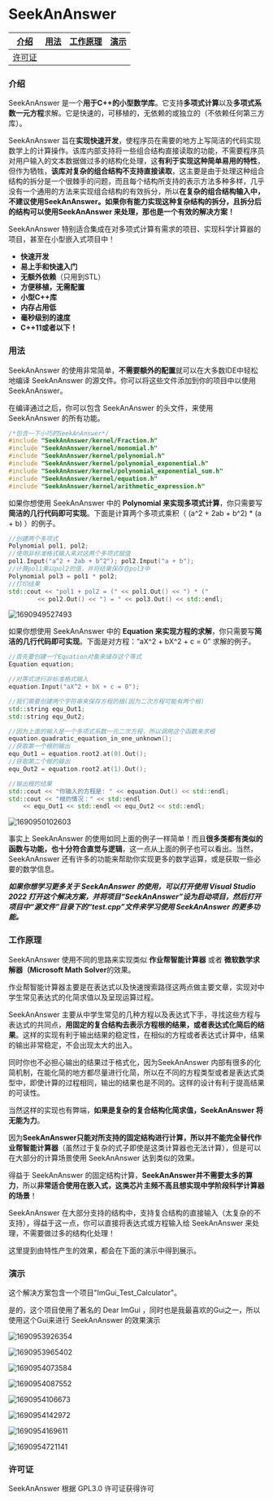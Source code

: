 # SeekAnAnswer

| [介绍](#介绍)     | [用法](#用法) | [工作原理](#工作原理) | [演示](#演示) |
| ----------------- | ------------- | --------------------- | ------------- |
| [许可证](#许可证) |               |                       |               |

### 介绍

SeekAnAnswer 是一个**用于C++的小型数学库**。它支持**多项式计算**以及**多项式系数一元方程**求解。它是快速的，可移植的，无依赖的或独立的（不依赖任何第三方库）。

SeekAnAnswer 旨在**实现快速开发**，使程序员在需要的地方上写简洁的代码实现数学上的计算操作。该库内部支持将一些组合结构直接读取的功能，不需要程序员对用户输入的文本数据做过多的结构化处理，这**有利于实现这种简单易用的特性**，但作为牺牲，**该库对复杂的组合结构不支持直接读取**，这主要是由于处理这种组合结构的拆分是一个很棘手的问题，而且每个结构所支持的表示方法多种多样，几乎没有一个通用的方法来实现组合结构的有效拆分，所以**在复杂的组合结构输入中，不建议使用SeekAnAnswer。如果你有能力实现这种复杂结构的拆分，且拆分后的结构可以使用SeekAnAnswer 来处理，那也是一个有效的解决方案！**

SeekAnAnswer 特别适合集成在对多项式计算有需求的项目、实现科学计算器的项目，甚至在小型嵌入式项目中！

- **快速开发**
- **易上手和快速入门**
- **无额外依赖**（只用到STL）
- **方便移植，无需配置**
- **小型C++库**
- **内存占用低**
- **毫秒级别的速度**
- **C++11或者以下！**

### 用法

SeekAnAnswer 的使用非常简单，**不需要额外的配置**就可以在大多数IDE中轻松地编译 SeekAnAnswer 的源文件。你可以将这些文件添加到你的项目中以使用 SeekAnAnswer。

在编译通过之后，你可以包含 SeekAnAnswer 的头文件，来使用 SeekAnAnswer 的所有功能。

```c++
/*包含一下小巧的SeekAnAnswer*/
#include "SeekAnAnswer/kernel/Fraction.h"
#include "SeekAnAnswer/kernel/monomial.h"
#include "SeekAnAnswer/kernel/polynomial.h"
#include "SeekAnAnswer/kernel/polynomial_exponential.h"
#include "SeekAnAnswer/kernel/polynomial_exponential_sum.h"
#include "SeekAnAnswer/kernel/equation.h"
#include "SeekAnAnswer/kernel/arithmetic_expression.h"
```

如果你想使用 SeekAnAnswer 中的 **Polynomial 来实现多项式计算**，你只需要写**简洁的几行代码即可实现**。下面是计算两个多项式乘积（ (a^2 + 2ab + b^2) * (a + b) ）的例子。

```c++
//创建两个多项式
Polynomial pol1, pol2;
//使用非标准格式输入来对这两个多项式赋值
pol1.Input("a^2 + 2ab + b^2"); pol2.Input("a + b");
//计算pol1乘以pol2的值，并将结果保存在pol3中
Polynomial pol3 = pol1 * pol2;
//打印结果
std::cout << "pol1 + pol2 = (" << pol1.Out() << ") * ("
		<< pol2.Out() << ") = " << pol3.Out() << std::endl;
```


![1690949527493](https://github.com/XiaoXueTu555/SeekAnAnswer/assets/83569110/7466ec19-ead8-47b0-92a0-84184eb7e658)



如果你想使用 SeekAnAnswer 中的 **Equation 来实现方程的求解**，你只需要写**简洁的几行代码即可实现**。下面是对方程：“aX^2 + bX^2 + c = 0” 求解的例子。

```c++
//首先要创建一个Equation对象来储存这个等式
Equation equation;

//对等式进行非标准格式输入
equation.Input("aX^2 + bX + c = 0");

//我们需要创建两个字符串来保存方程的根(因为二次方程可能有两个根)
std::string equ_Out1;
std::string equ_Out2;

//因为上面的输入是一个多项式系数一元二次方程，所以调用这个函数来求根
equation.quadratic_equation_in_one_unknown();
//获取第一个根的输出
equ_Out1 = equation.root2.at(0).Out();
//获取第二个根的输出
equ_Out2 = equation.root2.at(1).Out();

//输出根的结果
std::cout << "你输入的方程是: " << equation.Out() << std::endl;
std::cout << "根的情况：" << std::endl
	<< equ_Out1 << std::endl << equ_Out2 << std::endl;
```

![1690950102603](https://github.com/XiaoXueTu555/SeekAnAnswer/assets/83569110/494b5929-5642-4581-85e5-7303b3914837)


事实上 SeekAnAnswer 的使用如同上面的例子一样简单！而且**很多类都有类似的函数与功能，也十分符合直觉与逻辑**，这一点从上面的例子也可以看出。当然，SeekAnAnswer 还有许多的功能来帮助你实现更多的数学运算，或是获取一些必要的数学信息。

***如果你想学习更多关于 SeekAnAnswer 的使用，可以打开使用 Visual Studio 2022 打开这个解决方案，并将项目“SeekAnAnswer”设为启动项目，然后打开项目中“源文件”目录下的“test.cpp”文件来学习使用 SeekAnAnswer 的更多功能。***

### 工作原理

SeekAnAnswer 使用不同的思路来实现类似 **作业帮智能计算器** 或者 **微软数学求解器（Microsoft Math Solver**的效果。

作业帮智能计算器主要是在表达式以及快速搜索路径这两点做主要文章，实现对中学生常见表达式的化简求值以及呈现运算过程。

SeekAnAnswer 主要从中学生常见的几种方程以及表达式下手，寻找这些方程与表达式的共同点，**用固定的复合结构去表示方程根的结果，或者表达式化简后的结果**。这样的实现有利于输出结果的稳定性，在相似的方程或者表达式计算中，结果的输出非常稳定，不会出现太大的出入。

同时你也不必担心输出的结果过于格式化，因为SeekAnAnswer 内部有很多的化简机制，在能化简的地方都尽量进行化简，所以在不同的方程类型或者是表达式类型中，即使计算的过程相同，输出的结果也是不同的。这样的设计有利于提高结果的可读性。

当然这样的实现也有弊端，**如果是复杂的复合结构化简求值，SeekAnAnswer 将无能为力**。

因为**SeekAnAnswer只能对所支持的固定结构进行计算，所以并不能完全替代作业帮智能计算器**（虽然过于复杂的式子即使是这类计算器也无法计算），但是可以在大部分的计算场景使用 SeekAnAnswer 达到类似的效果。

得益于 SeekAnAnswer 的固定结构计算，**SeekAnAnswer并不需要太多的算力**，所以**非常适合使用在嵌入式，这类芯片主频不高且想实现中学阶段科学计算器的场景**！

SeekAnAnswer 在大部分支持的结构中，支持复合结构的直接输入（太复杂的不支持），得益于这一点，你可以直接将表达式或方程输入给 SeekAnAnswer 来处理，不需要做过多的结构化处理！

这里提到由特性产生的效果，都会在下面的演示中得到展示。

### 演示

这个解决方案包含一个项目"ImGui_Test_Calculator"。

是的，这个项目使用了著名的 Dear ImGui ，同时也是我最喜欢的Gui之一，所以使用这个Gui来进行 SeekAnAnswer 的效果演示

![1690953926354](https://github.com/XiaoXueTu555/SeekAnAnswer/assets/83569110/e60eacaf-7ffa-4b1f-b8ce-7d10f9edb7b7)

![1690953965402](https://github.com/XiaoXueTu555/SeekAnAnswer/assets/83569110/45bfbe25-e314-4591-9fef-0c7fa38e1877)

![1690954073584](https://github.com/XiaoXueTu555/SeekAnAnswer/assets/83569110/cc0ebc16-dec3-49d9-b2ca-d7729e1e832b)

![1690954087552](https://github.com/XiaoXueTu555/SeekAnAnswer/assets/83569110/81ec99f9-9f42-49b8-988d-a3bfac68b07a)

![1690954106673](https://github.com/XiaoXueTu555/SeekAnAnswer/assets/83569110/d1bc7198-662e-4a7d-aeff-351d6af9e044)

![1690954142972](https://github.com/XiaoXueTu555/SeekAnAnswer/assets/83569110/ece8a656-a165-4e0f-877f-4b39ef236431)

![1690954169611](https://github.com/XiaoXueTu555/SeekAnAnswer/assets/83569110/07e2643b-5dbf-4ee9-b12d-99c2ae976a79)

![1690954721141](https://github.com/XiaoXueTu555/SeekAnAnswer/assets/83569110/4c796c99-5331-4ea0-a953-752daa8ce04f)

### 许可证

 SeekAnAnswer 根据 GPL3.0 许可证获得许可 

